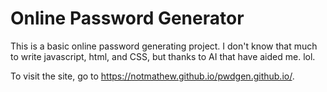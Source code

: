 # Online Password Generator

This is a basic online password generating project. I don't know that much to write javascript, html, and CSS, but thanks to AI that have aided me. lol.

To visit the site, go to https://notmathew.github.io/pwdgen.github.io/.
